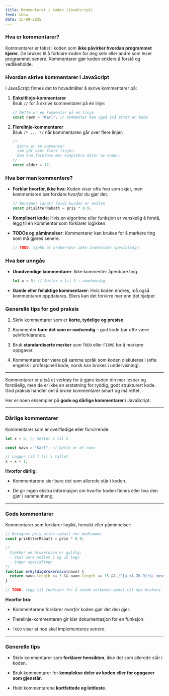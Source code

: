 ```yaml
---
title: Kommentarer i koden (JavaScript)
feed: show
date: 15-09-2025
---
```

### Hva er kommentarer?

Kommentarer er tekst i koden som **ikke påvirker hvordan programmet kjører**. De brukes til å forklare koden for deg selv eller andre som leser programmet senere. Kommentarer gjør koden enklere å forstå og vedlikeholde.

### Hvordan skrive kommentarer i JavaScript

I JavaScript finnes det to hovedmåter å skrive kommentarer på:

1. **Enkeltlinje-kommentarer**  
    Bruk `//` for å skrive kommentarer på én linje:
    
    ```javascript
    // Dette er en kommentar på én linje
    const navn = "Karl"; // Kommentar kan også stå etter en kode
    ```
    
2. **Flerelinje-kommentarer**  
    Bruk `/* ... */` når kommentaren går over flere linjer:
    
    ```javascript
    /*
      Dette er en kommentar
      som går over flere linjer.
      Den kan forklare mer komplekse deler av koden.
    */
    const alder = 17;
    ```
    

### Hva bør man kommentere?

- **Forklar hvorfor, ikke hva**: Koden viser ofte _hva_ som skjer, men kommentaren bør forklare _hvorfor_ du gjør det.
    
    ```javascript
    // Beregner rabatt fordi kunden er medlem
    const prisEtterRabatt = pris * 0.9;
    ```
    
- **Komplisert kode**: Hvis en algoritme eller funksjon er vanskelig å forstå, legg til en kommentar som forklarer logikken.
    
- **TODOs og påminnelser**: Kommentarer kan brukes for å markere ting som må gjøres senere.
    
    ```javascript
    // TODO: Sjekk at brukernavn ikke inneholder spesialtegn
    ```
    

### Hva bør unngås

- **Unødvendige kommentarer**: Ikke kommenter åpenbare ting.
    
    ```javascript
    let x = 5; // Setter x til 5 → unødvendig
    ```
    
- **Gamle eller feilaktige kommentarer**: Hvis koden endres, må også kommentaren oppdateres. Ellers kan det forvirre mer enn det hjelper.
    

### Generelle tips for god praksis

1. Skriv kommentarer som er **korte, tydelige og presise**.
    
2. Kommenter **bare det som er nødvendig** – god kode bør ofte være selvforklarende.
    
3. Bruk **standardiserte merker** som `TODO` eller `FIXME` for å markere oppgaver.
    
4. Kommentarer bør være på samme språk som koden diskuteres i (ofte engelsk i profesjonell kode, norsk kan brukes i undervisning).
    

---

Kommentarer er altså et verktøy for å gjøre koden din mer lesbar og forståelig, men de er ikke en erstatning for ryddig, godt strukturert kode. God praksis handler om å bruke kommentarer smart og målrettet.

Her er noen eksempler på **gode og dårlige kommentarer** i JavaScript:

---

### **Dårlige kommentarer**

Kommentarer som er overflødige eller forvirrende:

```javascript
let x = 5; // Setter x til 5

const navn = "Karl"; // Dette er et navn

// Legger til 1 til i tallet
x = x + 1;
```

**Hvorfor dårlig:**

- Kommentarene sier bare det som allerede står i koden.
    
- De gir ingen ekstra informasjon om hvorfor koden finnes eller hva den gjør i sammenheng.
    

---

### **Gode kommentarer**

Kommentarer som forklarer logikk, hensikt eller påminnelser:

```javascript
// Beregner pris etter rabatt for medlemmer
const prisEtterRabatt = pris * 0.9;

/*
  Sjekker om brukernavn er gyldig:
  - Skal være mellom 3 og 15 tegn
  - Ingen spesialtegn
*/
function erGyldigBrukernavn(navn) {
  return navn.length >= 3 && navn.length <= 15 && /^[a-zA-Z0-9]+$/.test(navn);
}

// TODO: Legg til funksjon for å sende velkomst-epost til nye brukere
```

**Hvorfor bra:**

- Kommentarene forklarer _hvorfor_ koden gjør det den gjør.
    
- Flerelinje-kommentaren gir klar dokumentasjon for en funksjon.
    
- `TODO` viser at noe skal implementeres senere.
    

---

### **Generelle tips**

- Skriv kommentarer som **forklarer hensikten**, ikke det som allerede står i koden.
    
- Bruk kommentarer for **komplekse deler av koden eller for oppgaver som gjenstår**.
    
- Hold kommentarene **kortfattede og lettleste**.
    

